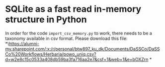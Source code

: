 # SQLite as a fast read in-memory structure in Python

In order for the code `import_csv_memory.py` to work, there needs to be a taxonomy available in csv format.
Please download this file: *\https://alumni-my.sharepoint.com/:x:/r/personal/btw897_ku_dk/Documents/DaSSCo/DaSSCo%20Workflows/Herbaria/powo_uniq.csv?d=w2e8c15c0533a408db59ba3fa716aa2e7&csf=1&web=1&e=bOXZrn \*
